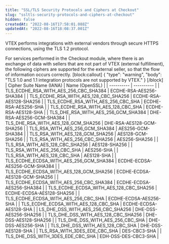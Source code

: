 ```yaml
---
title: "SSL/TLS Security Protocols and Ciphers at Checkout"
slug: "ssltls-security-protocols-and-ciphers-at-checkout"
hidden: false
createdAt: "2022-08-16T17:58:01.088Z"
updatedAt: "2022-08-16T18:08:37.001Z"
---
```

VTEX performs integrations with external vendors through secure HTTPS connections, using the TLS 1.2 protocol.

For services performed in the Checkout module, where there is an exchange of data with sellers that are not part of VTEX (external fulfillment), the following ciphers are supported for the external seller, so that the flow of information occurs correctly.
[block:callout]
{
  "type": "warning",
  "body": "TLS 1.0 and 1.1 integration protocols are not supported by VTEX."
}
[/block]
| Cipher Suite Name (IANA)      | Name (OpenSSL)      |
| ---------- | ---------- |
|   TLS_ECDHE_RSA_WITH_AES_256_CBC_SHA384  |   ECDHE-RSA-AES256-SHA384    |
|   TLS_ECDHE_RSA_WITH_AES_128_CBC_SHA256  |   ECDHE-RSA-AES128-SHA256    |
|   TLS_ECDHE_RSA_WITH_AES_256_CBC_SHA        |   ECDHE-RSA-AES256-SHA          |
|   TLS_ECDHE_RSA_WITH_AES_128_CBC_SHA        |   ECDHE-RSA-AES128-SHA          |
|   TLS_DHE_RSA_WITH_AES_256_GCM_SHA384    |    DHE-RSA-AES256-GCM-SHA384         |
|   TLS_DHE_RSA_WITH_AES_128_GCM_SHA256    |    DHE-RSA-AES128-GCM-SHA256         |
|   TLS_RSA_WITH_AES_256_GCM_SHA384  |   AES256-GCM-SHA384    |
|   TLS_RSA_WITH_AES_128_GCM_SHA256  |   AES128-GCM-SHA256    |
|   TLS_RSA_WITH_AES_256_CBC_SHA256        |   AES256-SHA256          |
|   TLS_RSA_WITH_AES_128_CBC_SHA256       |   AES128-SHA256          |
|   TLS_RSA_WITH_AES_256_CBC_SHA    |    AES256-SHA         |
|   TLS_RSA_WITH_AES_128_CBC_SHA    |    AES128-SHA         |
|   TLS_ECDHE_ECDSA_WITH_AES_256_GCM_SHA384  |   ECDHE-ECDSA-AES256-GCM-SHA384    |
|   TLS_ECDHE_ECDSA_WITH_AES_128_GCM_SHA256  |   ECDHE-ECDSA-AES128-GCM-SHA256    |
|   TLS_ECDHE_ECDSA_WITH_AES_256_CBC_SHA384        |   ECDHE-ECDSA-AES256-SHA384          |
|   TLS_ECDHE_ECDSA_WITH_AES_128_CBC_SHA256       |   ECDHE-ECDSA-AES128-SHA256          |
|   TLS_ECDHE_ECDSA_WITH_AES_256_CBC_SHA    |    ECDHE-ECDSA-AES256-SHA         |
|   TLS_ECDHE_ECDSA_WITH_AES_128_CBC_SHA    |    ECDHE-ECDSA-AES128-SHA         |
|   LS_DHE_DSS_WITH_AES_256_CBC_SHA256  |   DHE-DSS-AES256-SHA256    |
|   TLS_DHE_DSS_WITH_AES_128_CBC_SHA256  |   DHE-DSS-AES128-SHA256    |
|   TLS_DHE_DSS_WITH_AES_256_CBC_SHA        |   DHE-DSS-AES256-SHA          |
|   TLS_DHE_DSS_WITH_AES_128_CBC_SHA       |   DHE-DSS-AES128-SHA          |
|   TLS_RSA_WITH_3DES_EDE_CBC_SHA    |    DES-CBC3-SHA         |
|   TLS_DHE_DSS_WITH_3DES_EDE_CBC_SHA    |    EDH-DSS-DES-CBC3-SHA         |